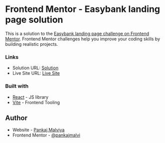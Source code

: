 # Frontend Mentor - Easybank landing page solution

This is a solution to the [Easybank landing page challenge on Frontend Mentor](https://www.frontendmentor.io/challenges/easybank-landing-page-WaUhkoDN). Frontend Mentor challenges help you improve your coding skills by building realistic projects. 

### Links

- Solution URL: [Solution](https://github.com/pankajmalvi/frontend-mentor/tree/easybank-landing-page)
- Live Site URL: [Live Site](https://easybank-pm.netlify.app/)

### Built with

- [React](https://reactjs.org/) - JS library
- [Vite](https://vitejs.dev/) - Frontend Tooling

## Author

- Website - [Pankaj Malviya](https://pankajmalviya.netlify.app/)
- Frontend Mentor - [@pankajmalvi](https://www.frontendmentor.io/profile/pankajmalvi)
